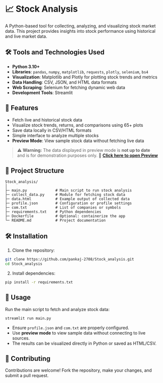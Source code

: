 
# 📈 Stock Analysis

A Python-based tool for collecting, analyzing, and visualizing stock market data. This project provides insights into stock performance using historical and live market data.

## 🛠 Tools and Technologies Used

- **Python 3.10+**
- **Libraries**: `pandas`, `numpy`, `matplotlib`, `requests`, `plotly`, `selenium`, `bs4` 
- **Visualization**: Matplotlib and Plotly for plotting stock trends and metrics  
- **Data Handling**: CSV, JSON, and HTML data formats  
- **Web Scraping**: Selenium for fetching dynamic web data  
- **Development Tools**: Streamlit

## 🚀 Features

- Fetch live and historical stock data  
- Visualize stock trends, returns, and comparisons using 65+ plots 
- Save data locally in CSV/HTML formats  
- Simple interface to analyze multiple stocks  
- **Preview Mode**: View sample stock data without fetching live data

> ⚠️ **Warning:** The data displayed in preview mode is **not up to date** and is for demonstration purposes only.
> 🔗 **[Click here to open Preview](https://pankaj-2708.github.io/Stock_analysis/demo/demo.html)** 
## 📂 Project Structure

```
Stock_analysis/
│
├─ main.py             # Main script to run stock analysis
├─ collect_data.py     # Module for fetching stock data
├─ data.html           # Example output of collected data
├─ profile.json        # Configuration or profile settings
├─ com.txt             # List of companies or symbols
├─ requirements.txt    # Python dependencies
├─ Dockerfile          # Optional: containerize the app
└─ README.md           # Project documentation
```

## 🛠 Installation

1. Clone the repository:

```bash
git clone https://github.com/pankaj-2708/Stock_analysis.git
cd Stock_analysis
```

2. Install dependencies:

```bash
pip install -r requirements.txt
```

## 🧪 Usage

Run the main script to fetch and analyze stock data:

```bash
streamlit run main.py
```

- Ensure `profile.json` and `com.txt` are properly configured.  
- Use **preview mode** to view sample data without connecting to live sources.  
- The results can be visualized directly in Python or saved as HTML/CSV.

## 🤝 Contributing

Contributions are welcome! Fork the repository, make your changes, and submit a pull request.
